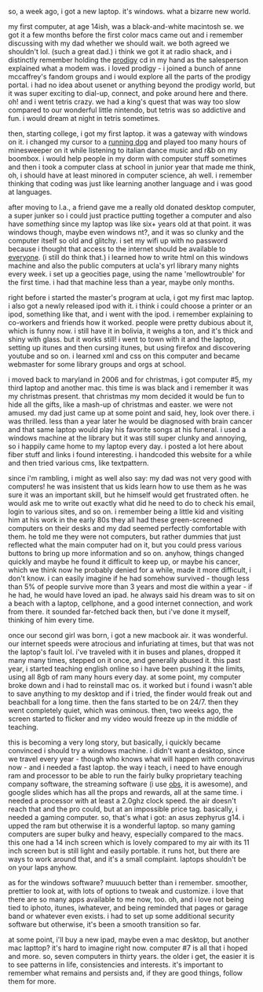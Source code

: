 so, a week ago, i got a new laptop. it's windows. what a bizarre new world. 
 
 my first computer, at age 14ish, was a black-and-white macintosh se. we got it a few months before the first color macs came out and i remember discussing with my dad whether we should wait. we both agreed we shouldn't lol. (such a great dad.) i think we got it at radio shack, and i distinctly remember holding the [prodigy](https://en.wikipedia.org/wiki/Prodigy_(online_service)) cd in my hand as the salesperson explained what a modem was. i loved prodigy - i joined a bunch of anne mccaffrey's fandom groups and i would explore all the parts of the prodigy portal. i had no idea about usenet or anything beyond the prodigy world, but it was super exciting to dial-up, connect, and poke around here and there. oh! and i went tetris crazy. we had a king's quest that was way too slow compared to our wonderful little nintendo, but tetris was so addictive and fun. i would dream at night in tetris sometimes.
 
then, starting college, i got my first laptop. it was a gateway with windows on it. i changed my cursor to a [running dog](http://www.rw-designer.com/cursor-set/dog) and played too many hours of minesweeper on it while listening to italian dance music and r&b on my boombox. i would help people in my dorm with computer stuff sometimes and then i took a computer class at school in junior year that made me think, oh, i should have at least minored in computer science, ah well. i remember thinking that coding was just like learning another language and i was good at languages. 

after moving to l.a., a friend gave me a really old donated desktop computer, a super junker so i could just practice putting together a computer and also have *something* since my laptop was like six+ years old at that point. it was windows though, maybe even windows nt?, and it was so clunky and the computer itself so old and glitchy. i set my wifi up with no password because i thought that access to the internet should be available to [everyone](https://openwireless.org/). (i still do think that.) i learned how to write html on this windows machine and also the public computers at ucla's yrl library many nights every week. i set up a geocities page, using the name 'mellowtrouble' for the first time. i had that machine less than a year, maybe only months. 

right before i started the master's program at ucla, i got my first mac laptop. i also got a newly released ipod with it. i think i could choose a printer or an ipod, something like that, and i went with the ipod. i remember explaining to co-workers and friends how it worked. people were pretty dubious about it, which is funny now. i still have it in bolivia, it weighs a ton, and it's thick and shiny with glass. but it works still! i went to town with it and the laptop, setting up itunes and then cursing itunes, but using firefox and discovering youtube and so on. i learned xml and css on this computer and became webmaster for some library groups and orgs at school. 

i moved back to maryland in 2006 and for christmas, i got computer #5, my third laptop and another mac. this time is was black and i remember it was my christmas present. that christmas my mom decided it would be fun to hide all the gifts, like a mash-up of christmas and easter. we were not amused. my dad just came up at some point and said, hey, look over there. i was thrilled. less than a year later he would be diagnosed with brain cancer and that same laptop would play his favorite songs at his funeral. i used a windows machine at the library but it was still super clunky and annoying, so i happily came home to my laptop every day. i posted a lot here about fiber stuff and links i found interesting. i handcoded this website for a while and then tried various cms, like textpattern.

since i'm rambling, i might as well also say: my dad was not very good with computers! he was insistent that us kids learn how to use them as he was sure it was an important skill, but he himself would get frustrated often. he would ask me to write out exactly what did he need to do to check his email, login to various sites, and so on. i remember being a little kid and visiting him at his work in the early 80s they all had these green-screened computers on their desks and my dad seemed perfectly comfortable with them. he told me they were not computers, but rather dummies that just reflected what the main computer had on it, but you could press various buttons to bring up more information and so on. anyhow, things changed quickly and maybe he found it difficult to keep up, or maybe his cancer, which we think now he probably denied for a while, made it more difficult, i don't know. i can easily imagine if he had somehow survived - though less than 5% of people survive more than 3 years and most die within a year - if he had, he would have loved an ipad. he always said his dream was to sit on a beach with a laptop, cellphone, and a good internet connection, and work from there. it sounded far-fetched back then, but i've done it myself, thinking of him every time. 

once our second girl was born, i got a new macbook air. it was wonderful. our internet speeds were atrocious and infuriating at times, but that was not the laptop's fault lol. i've traveled with it in buses and planes, dropped it many many times, stepped on it once, and generally abused it. this past year, i started teaching english online so i have been pushing it the limits, using all 8gb of ram many hours every day. at some point, my computer broke down and i had to reinstall mac os. it worked but i found i wasn't able to save anything to my desktop and if i tried, the finder would freak out and beachball for a long time. then the fans started to be on 24/7. then they went completely quiet, which was ominous. then, two weeks ago, the screen started to flicker and my video would freeze up in the middle of teaching.

this is becoming a very long story, but basically, i quickly became convinced i should try a windows machine. i didn't want a desktop, since we travel every year - though who knows what will happen with coronavirus now - and i needed a fast laptop. the way i teach, i need to have enough ram and processor to be able to run the fairly bulky proprietary teaching company software, the streaming software (i use [obs](https://obsproject.com/), it is awesome), and google slides which has all the props and rewards, all at the same time. i needed a processor with at least a 2.0ghz clock speed. the air doesn't reach that and the pro could, but at an impossible price tag.  basically, i needed a gaming computer. so, that's what i got: an asus zephyrus g14. i upped the ram but otherwise it is a wonderful laptop. so many gaming computers are super bulky and heavy, especially compared to the macs. this one had a 14 inch screen which is lovely compared to my air with its 11 inch screen but is still light and easily portable. it runs hot, but there are ways to work around that, and it's a small complaint. laptops shouldn't be on your laps anyhow. 

as for the windows software? muuuuch better than i remember. smoother, prettier to look at, with lots of options to tweak and customize. i love that there are so many apps available to me now, too. oh, and i love not being tied to iphoto, itunes, iwhatever, and being reminded that pages or garage band or whatever even exists. i had to set up some additional security software but otherwise, it's been a smooth transition so far. 

at some point, i'll buy a new ipad, maybe even a mac desktop, but another mac lapttop? it's hard to imagine right now. computer #7 is all that i hoped and more. so, seven computers in thirty years. the older i get, the easier it is to see patterns in life, consistencies and interests. it's important to remember what remains and persists and, if they are good things, follow them for more.
